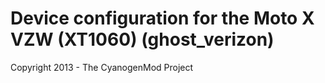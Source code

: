 Device configuration for the Moto X VZW (XT1060) (ghost_verizon)
===============================

Copyright 2013 - The CyanogenMod Project
